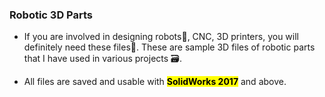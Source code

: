 ### Robotic 3D Parts

* If you are involved in designing robots🤖, CNC, 3D printers, you will definitely need these files📂.
These are sample 3D files of robotic parts that I have used in various projects 🗃.

* All files are saved and usable with **<mark>SolidWorks 2017</mark>** and above.
